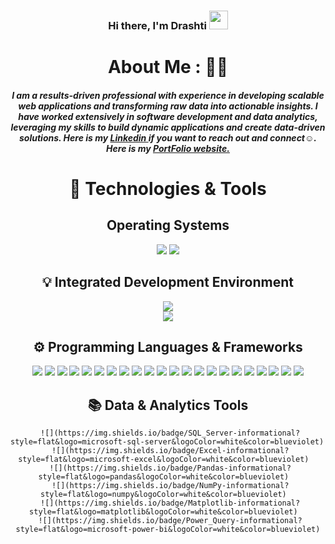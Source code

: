 <div align='center'>  
  
   ### Hi there, I'm Drashti <img src="https://raw.githubusercontent.com/MartinHeinz/MartinHeinz/master/wave.gif" width="30px">
  
  # About Me : 👨‍💻
  ##### I am a results-driven professional with experience in developing scalable web applications and transforming raw data into actionable insights. I have worked extensively in **software development** and **data analytics**, leveraging my skills to build dynamic applications and create data-driven solutions. Here is my <a href="https://www.linkedin.com/in/drashti-bhavsar-01/"> Linkedin </a> if you want to reach out and connect☺️. Here is my <a href="https://drashti199801.github.io/My-Portfolio/"> PortFolio website. </a>
  

  
# 🔧 Technologies & Tools
<p>
  
  ## Operating Systems  
  ![](https://img.shields.io/badge/OS-Linux-informational?style=flat&logo=linux&logoColor=white&color=blue)
  ![](https://img.shields.io/badge/OS-Windows-informational?style=flat&logo=windows&logoColor=white&color=blue)

</p>

</p>

<p>

## 💡 Integrated Development Environment  
![](https://img.shields.io/badge/Editor-Visual_Studio_Code-informational?style=flat&logo=Visual-Studio-Code&logoColor=white&color=blue)  
![](https://img.shields.io/badge/Editor-PyCharm-informational?style=flat&logo=pycharm&logoColor=white&color=blue)

</p>

<p>

## ⚙️ Programming Languages & Frameworks
  ![](https://img.shields.io/badge/Python-informational?style=flat&logo=python&logoColor=white&color=blueviolet)
  ![](https://img.shields.io/badge/JavaScript-informational?style=flat&logo=javascript&logoColor=white&color=blueviolet)
  ![](https://img.shields.io/badge/TypeScript-informational?style=flat&logo=typescript&logoColor=white&color=blueviolet)
  ![](https://img.shields.io/badge/React-informational?style=flat&logo=react&logoColor=white&color=blueviolet)
  ![](https://img.shields.io/badge/Bash-informational?style=flat&logo=gnu-bash&logoColor=white&color=blueviolet)
  ![](https://img.shields.io/badge/SQL-informational?style=flat&logo=MySQL&logoColor=white&color=blueviolet)
  ![](https://img.shields.io/badge/HTML5-informational?style=flat&logo=HTML5&logoColor=white&color=blueviolet)
  ![](https://img.shields.io/badge/CSS3-informational?style=flat&logo=CSS3&logoColor=white&color=blueviolet)
  ![](https://img.shields.io/badge/Tableau-informational?style=flat&logo=Tableau&logoColor=white&color=blueviolet)
  ![](https://img.shields.io/badge/Power_BI-informational?style=flat&logo=Power-BI&logoColor=white&color=blueviolet)
  ![](https://img.shields.io/badge/Git-informational?style=flat&logo=Git&logoColor=white&color=blueviolet)
  ![](https://img.shields.io/badge/GitHub-informational?style=flat&logo=GitHub&logoColor=white&color=blueviolet)
  ![](https://img.shields.io/badge/Node.js-informational?style=flat&logo=Node.js&logoColor=white&color=blueviolet)
  ![](https://img.shields.io/badge/MongoDB-informational?style=flat&logo=MongoDB&logoColor=white&color=blueviolet)
  ![](https://img.shields.io/badge/RESTful_API-informational?style=flat&logoColor=white&color=blueviolet)
  ![](https://img.shields.io/badge/Bootstrap-informational?style=flat&logo=Bootstrap&logoColor=white&color=blueviolet)
  ![](https://img.shields.io/badge/GitHub-informational?style=flat&logo=GitHub&logoColor=white&color=blueviolet)
  ![](https://img.shields.io/badge/Next.js-informational?style=flat&logo=Next.js&logoColor=white&color=blueviolet)
  ![](https://img.shields.io/badge/Jira_Software-informational?style=flat&logo=Jira-Software&logoColor=white&color=blueviolet)
  ![](https://img.shields.io/badge/NPM-informational?style=flat&logo=NPM&logoColor=white&color=blueviolet)
  ![](https://img.shields.io/badge/Jira_Software-informational?style=flat&logo=Jira-Software&logoColor=white&color=blueviolet)
  ![](https://img.shields.io/badge/Express.js-informational?style=flat&logoColor=white&color=blueviolet)

</p>

<p>

## 📚 Data & Analytics Tools
     ![](https://img.shields.io/badge/SQL_Server-informational?style=flat&logo=microsoft-sql-server&logoColor=white&color=blueviolet)  
     ![](https://img.shields.io/badge/Excel-informational?style=flat&logo=microsoft-excel&logoColor=white&color=blueviolet)  
     ![](https://img.shields.io/badge/Pandas-informational?style=flat&logo=pandas&logoColor=white&color=blueviolet)  
     ![](https://img.shields.io/badge/NumPy-informational?style=flat&logo=numpy&logoColor=white&color=blueviolet)  
     ![](https://img.shields.io/badge/Matplotlib-informational?style=flat&logo=matplotlib&logoColor=white&color=blueviolet)  
     ![](https://img.shields.io/badge/Power_Query-informational?style=flat&logo=microsoft-power-bi&logoColor=white&color=blueviolet)

 
</p>

</div>


 
  
<!--

**Drashti199801/drashti-bhavsar** is a ✨ _special_ ✨ repository because its `README.md` (this file) appears on your GitHub profile.

Here are some ideas to get you started:

- 🔭 I’m currently working on ...
- 🌱 I’m currently learning ...
- 👯 I’m looking to collaborate on ...
- 🤔 I’m looking for help with ...
- 💬 Ask me about ...
- 📫 How to reach me: ...
- 😄 Pronouns: ...
- ⚡ Fun fact: ...

-->
